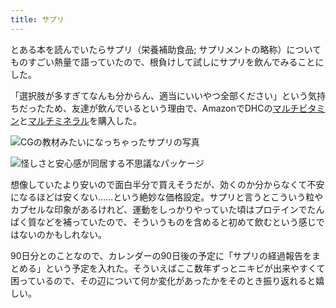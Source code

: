 ```yaml
---
title: サプリ
---
```

とある本を読んでいたらサプリ（栄養補助食品; サプリメントの略称）についてものすごい熱量で語っていたので、根負けして試しにサプリを飲んでみることにした。

「選択肢が多すぎてなんも分からん、適当にいいやつ全部ください」という気持ちだったため、友達が飲んでいるという理由で、AmazonでDHCの[マルチビタミン](https://www.amazon.co.jp/dp/B00GX1E3R6?th=1)と[マルチミネラル](https://www.amazon.co.jp/dp/B01MSSWA5K)を購入した。

![](https://lh5.googleusercontent.com/zg6sUiZM39zi94sCCcf3PiZ_Movr5bVJrz7c-J-ZS0x1hgBi3hH-DSfFzSaE0lT72VEbBmQtllpViqb9WMP37cRN1zhR4qD-2gXPZ5Vtw8u26U2SIMh2p7_5eSj3_w5FGxORoyqUiBcb3ZKkagyKUIjnYM1191-lXnZd7y8xXiJWH0lm2tlTIl8E4e9X "CGの教材みたいになっちゃったサプリの写真")

![](https://lh5.googleusercontent.com/mlBJKykCziRAlYvJ5xeYmtP_i9Z6MDiR5F8sXcV3kPoiqx0J3bLYXy-PL7hZARb8KmgqQtSP3mYyODB3IQWOHm1x9hNbhm6EEtBJLBhJ_vz1knzXRQLeN4LhWjBsBzjsFS4HvbvfyRVX568kTlet9dg-fg6D964uOeSjQiht5WjabVQpipIi8G1xt9U- "怪しさと安心感が同居する不思議なパッケージ")

想像していたより安いので面白半分で買えそうだが、効くのか分からなくて不安になるほどは安くない……という絶妙な価格設定。サプリと言うとこういう粒やカプセルな印象があるけれど、運動をしっかりやっていた頃はプロテインでたんぱく質などを補っていたので、そういうものを含めると初めて飲むという感じではないのかもしれない。

90日分とのことなので、カレンダーの90日後の予定に「サプリの経過報告をまとめる」という予定を入れた。そういえばここ数年ずっとニキビが出来やすくて困っているので、その辺について何か変化があったかをそのとき振り返れると嬉しい。
